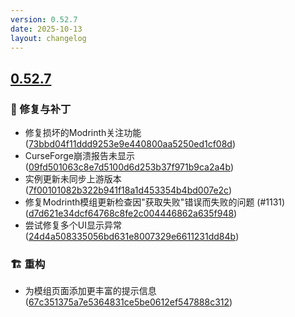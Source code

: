 ```yaml
---
version: 0.52.7
date: 2025-10-13
layout: changelog
---
```

## [0.52.7](#0.52.7)
### 🐛 修复与补丁

- 修复损坏的Modrinth关注功能 ([73bbd04f11ddd9253e9e440800aa5250ed1cf08d](https://github.com/Voxelum/x-minecraft-launcher/commit/73bbd04f11ddd9253e9e440800aa5250ed1cf08d))
- CurseForge崩溃报告未显示 ([09fd501063c8e7d5100d6d253b37f971b9ca2a4b](https://github.com/Voxelum/x-minecraft-launcher/commit/09fd501063c8e7d5100d6d253b37f971b9ca2a4b))
- 实例更新未同步上游版本 ([7f00101082b322b941f18a1d453354b4bd007e2c](https://github.com/Voxelum/x-minecraft-launcher/commit/7f00101082b322b941f18a1d453354b4bd007e2c))
- 修复Modrinth模组更新检查因"获取失败"错误而失败的问题 (#1131) ([d7d621e34dcf64768c8fe2c004446862a635f948](https://github.com/Voxelum/x-minecraft-launcher/commit/d7d621e34dcf64768c8fe2c004446862a635f948))
- 尝试修复多个UI显示异常 ([24d4a508335056bd631e8007329e6611231dd84b](https://github.com/Voxelum/x-minecraft-launcher/commit/24d4a508335056bd631e8007329e6611231dd84b))
### 🏗️ 重构

- 为模组页面添加更丰富的提示信息 ([67c351375a7e5364831ce5be0612ef547888c312](https://github.com/Voxelum/x-minecraft-launcher/commit/67c351375a7e5364831ce5be0612ef547888c312))
